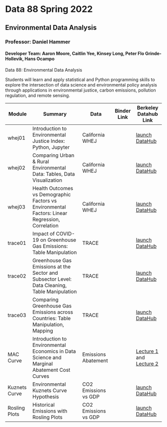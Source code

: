 # Data 88 Spring 2022
## Environmental Data Analysis
### Professor: Daniel Hammer
#### Developer Team: Aaron Moore, Caitlin Yee, Kinsey Long, Peter Flo Grinde-Hollevik, Hans Ocampo

Data 88: Environmental Data Analysis

Students will learn and apply statistical and Python programming skills to explore the intersection of data science and environmental policy analysis through applications in environmental justice, carbon emissions, pollution regulation, and remote sensing.

| Module | Summary                                                               | Data                                                   | Binder Link          |Berkeley Datahub Link          |
|----------|-----------------------------------------------------------------------|--------------------------------------------------------|------------------------|------------------------|
| whej01 | Introduction to Environmental Justice Index:  Python, Jupyter| California WHEJ | | [launch DataHub](https://datahub.berkeley.edu/hub/user-redirect/git-pull?repo=https%3A%2F%2Fgithub.com%2Fds-modules%2FDATA88-SP22&urlpath=tree%2FDATA88-SP22%2Fwhej01%2Fwhej01.ipynb&branch=main)|
| whej02 | Comparing Urban & Rural Environmental Data: Tables, Data Visualization | California WHEJ | | [launch DataHub](https://datahub.berkeley.edu/hub/user-redirect/git-pull?repo=https%3A%2F%2Fgithub.com%2Fds-modules%2FDATA88-SP22&urlpath=tree%2FDATA88-SP22%2Fwhej02%2Fwhej02.ipynb&branch=main)|
| whej03 | Health Outcomes vs Demographic Factors vs Environmental Factors: Linear Regression, Correlation | California WHEJ | | [launch DataHub](https://datahub.berkeley.edu/hub/user-redirect/git-pull?repo=https%3A%2F%2Fgithub.com%2Fds-modules%2FDATA88-SP22&urlpath=tree%2FDATA88-SP22%2Fwhej02%2Fwhej02.ipynb&branch=main)|
| trace01 | Impact of COVID-19 on Greenhouse Gas Emissions: Table Manipulation | TRACE | | [launch DataHub](https://datahub.berkeley.edu/hub/user-redirect/git-pull?repo=https%3A%2F%2Fgithub.com%2Fds-modules%2FDATA88-SP22&urlpath=tree%2FDATA88-SP22%2Ftrace01%2Ftrace01.ipynb&branch=main)|
| trace02 | Greenhouse Gas Emissions at the Sector and Subsector Level: Data Cleaning, Table Manipulation| TRACE | |[launch DataHub](https://datahub.berkeley.edu/hub/user-redirect/git-pull?repo=https%3A%2F%2Fgithub.com%2Fds-modules%2FDATA88-SP22&urlpath=tree%2FDATA88-SP22%2Ftrace02%2Ftrace02.ipynb&branch=main)|
| trace03 | Comparing Greenhouse Gas Emissions across Countries: Table Manipulation, Mapping| TRACE | |[launch DataHub](https://datahub.berkeley.edu/hub/user-redirect/git-pull?repo=https%3A%2F%2Fgithub.com%2Fds-modules%2FDATA88-SP22&urlpath=tree%2FDATA88-SP22%2Ftrace03%2Ftrace03.ipynb&branch=main) |
| MAC Curve | Introduction to Environmental Economics in Data Science and Marginal Abatement Cost Curves | Emissions Abatement | | [Lecture 1](https://datahub.berkeley.edu/hub/user-redirect/git-pull?repo=https%3A%2F%2Fgithub.com%2Fds-modules%2FDATA88-SP22&urlpath=tree%2FDATA88-SP22%2FMAC_Curve%2FIntro-to-Environmental-Economics-and-Data-Science-MAC-CURVE.ipynb&branch=main) and [Lecture 2](https://datahub.berkeley.edu/hub/user-redirect/git-pull?repo=https%3A%2F%2Fgithub.com%2Fds-modules%2FDATA88-SP22&urlpath=tree%2FDATA88-SP22%2FMAC_Curve%2FMAC_curve_lecture_notebook.ipynb&branch=main)|
| Kuznets Curve | Environmental Kuznets Curve Hypothesis | CO2 Emissions vs GDP | | [launch DataHub](https://datahub.berkeley.edu/hub/user-redirect/git-pull?repo=https%3A%2F%2Fgithub.com%2Fds-modules%2FDATA88-SP22&urlpath=tree%2FDATA88-SP22%2FKuznets_Curve%2FDATA-88-Historical-Emissions-The-Kuznets-Curve.ipynb&branch=main)|
| Rosling Plots | Historical Emissions with Rosling Plots | CO2 Emissions vs GDP | |[launch DataHub](https://datahub.berkeley.edu/hub/user-redirect/git-pull?repo=https%3A%2F%2Fgithub.com%2Fds-modules%2FDATA88-SP22&urlpath=tree%2FDATA88-SP22%2FRosling_Plots%2FDATA-88-Historical-Emissions-with-Rosling-Plots.ipynb&branch=main) |


